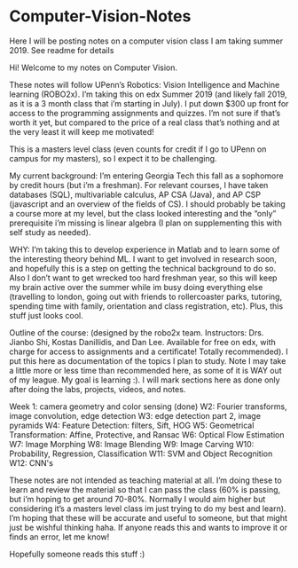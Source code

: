 # Computer-Vision-Notes
Here I will be posting notes on a computer vision class I am taking summer 2019. See readme for details 

Hi! Welcome to my notes on Computer Vision. 

These notes will follow UPenn’s Robotics: Vision Intelligence and Machine learning (ROBO2x). 
I’m taking this on edx Summer 2019 (and likely fall 2019, as it is a 3 month class that i’m starting in July). I put down $300 up front for access to the programming assignments and quizzes. I’m not sure if that’s worth it yet, but compared to the price of a real class that’s nothing and at the very least it will keep me motivated! 

This is a masters level class (even counts for credit if I go to UPenn on campus for my masters), so I expect it to be challenging. 

My current background: I’m entering Georgia Tech this fall as a sophomore by credit hours (but i’m a freshman). For relevant courses, I have taken databases (SQL), multivariable calculus, AP CSA (Java), and AP CSP (javascript and an overview of the fields of CS). I should probably be taking a course more at my level, but the class looked interesting and the “only” prerequisite i’m missing is linear algebra (I plan on supplementing this with self study as needed).
 
WHY: I’m taking this to develop experience in Matlab and to learn some of the interesting theory behind ML. I want to get involved in research soon, and hopefully this is a step on getting the technical background to do so. Also I don’t want to get wrecked too hard freshman year, so this will keep my brain active over the summer while im busy doing everything else (travelling to london, going out with friends to rollercoaster parks, tutoring, spending time with family, orientation and class registration, etc). Plus, this stuff just looks cool. 

Outline of the course: (designed by the robo2x team. Instructors: Drs. Jianbo Shi, Kostas Danillidis, and Dan Lee. Available for free on edx, with charge for access to assignments and a certificate! Totally recommended). I put this here as documentation of the topics I plan to study. Note I may take a little more or less time than recommended here, as some of it is WAY out of my league. My goal is learning :). I will mark sections here as done only after doing the labs, projects, videos, and notes.  

Week 1: camera geometry and color sensing  (done) 
W2: Fourier transforms, image convolution, edge detection 
W3: edge detection part 2, image pyramids 
W4: Feature Detection: filters, Sift, HOG
W5: Geometrical Transformation: Affine, Protective, and Ransac 
W6: Optical Flow Estimation 
W7: Image Morphing
W8: Image Blending
W9: Image Carving
W10: Probability, Regression, Classification 
W11: SVM and Object Recognition 
W12: CNN's 

These notes are not intended as teaching material at all. I’m doing these to learn and review the material so that I can pass the class (60% is passing, but i’m hoping to get around 70-80%. Normally I would aim higher but considering it’s a masters level class im just trying to do my best and learn). I’m hoping that these will be accurate and useful to someone, but that might just be wishful thinking haha. If anyone reads this and wants to improve it or finds an error, let me know! 



Hopefully someone reads this stuff :) 

